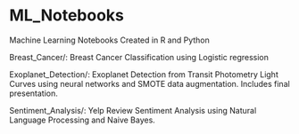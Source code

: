 # ML_Notebooks
Machine Learning Notebooks Created in R and Python

Breast_Cancer/: Breast Cancer Classification using Logistic regression

Exoplanet_Detection/: Exoplanet Detection from Transit Photometry Light Curves using neural networks and SMOTE data augmentation. Includes final presentation.

Sentiment_Analysis/: Yelp Review Sentiment Analysis using Natural Language Processing and Naive Bayes.
